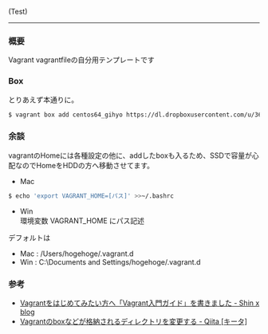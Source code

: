 (Test)

---
### 概要 ###

Vagrant vagrantfileの自分用テンプレートです



### Box ###
とりあえず本通りに。
```bash
$ vagrant box add centos64_gihyo https://dl.dropboxusercontent.com/u/3657281/centos64_ja.box
```

### 余談 ###
vagrantのHomeには各種設定の他に、addしたboxも入るため、SSDで容量が心配なのでHomeをHDDの方へ移動させてます。

* Mac
```bash
$ echo 'export VAGRANT_HOME=[パス]' >>~/.bashrc
```
* Win  
環境変数 VAGRANT_HOME にパス記述

デフォルトは

* Mac : /Users/hogehoge/.vagrant.d
* Win : C:\Documents and Settings/hogehoge/.vagrant.d


### 参考 ###
* [Vagrantをはじめてみたい方へ「Vagrant入門ガイド」を書きました - Shin x blog](http://www.1x1.jp/blog/2013/09/vagrant_beginners_guide.html)
* [Vagrantのboxなどが格納されるディレクトリを変更する - Qiita [キータ]](http://qiita.com/yando/items/679dbfba244924320ea0)
